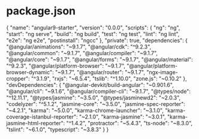 # package.json
{   "name": "angular9-starter",   "version": "0.0.0",   "scripts": {     "ng": "ng",     "start": "ng serve",     "build": "ng build",     "test": "ng test",     "lint": "ng lint",     "e2e": "ng e2e",     "postinstall": "ngcc"   },   "private": true,   "dependencies": {     "@angular/animations": "~9.1.7",     "@angular/cdk": "^9.2.3",     "@angular/common": "~9.1.7",     "@angular/compiler": "~9.1.7",     "@angular/core": "~9.1.7",     "@angular/forms": "~9.1.7",     "@angular/material": "^9.2.3",     "@angular/platform-browser": "~9.1.7",     "@angular/platform-browser-dynamic": "~9.1.7",     "@angular/router": "~9.1.7",     "ngx-image-cropper": "^3.1.9",     "rxjs": "~6.5.4",     "tslib": "^1.10.0",     "zone.js": "~0.10.2"   },   "devDependencies": {     "@angular-devkit/build-angular": "~0.901.6",     "@angular/cli": "~9.1.6",     "@angular/compiler-cli": "~9.1.7",     "@types/node": "^12.11.1",     "@types/jasmine": "~3.5.0",     "@types/jasminewd2": "~2.0.3",     "codelyzer": "^5.1.2",     "jasmine-core": "~3.5.0",     "jasmine-spec-reporter": "~4.2.1",     "karma": "~5.0.0",     "karma-chrome-launcher": "~3.1.0",     "karma-coverage-istanbul-reporter": "~2.1.0",     "karma-jasmine": "~3.0.1",     "karma-jasmine-html-reporter": "^1.4.2",     "protractor": "~5.4.3",     "ts-node": "~8.3.0",     "tslint": "~6.1.0",     "typescript": "~3.8.3"   } }
